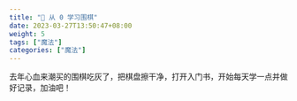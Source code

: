 ```yaml
---
title: "🧐 从 0 学习围棋"
date: 2023-03-27T13:50:47+08:00
weight: 5
tags: ["魔法"]
categories: ["魔法"]
---
```


去年心血来潮买的围棋吃灰了，把棋盘擦干净，打开入门书，开始每天学一点并做好记录，加油吧！   

<!--more-->

